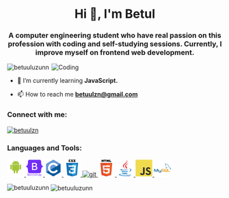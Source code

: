 <h1 align="center">Hi 👋, I'm Betul</h1>
<h3 align="center">A computer engineering student who have real passion on this profession with coding and self-studying sessions. Currently, I improve myself on frontend web development.</h3>
<img align= "right" alt="Coding" width="400" src="https://media.tenor.com/PDvcHKkIewAAAAAd/lofi-hiphop-radio-beats-to-relax-study-to.gif">
<p align="left"> <img src="https://komarev.com/ghpvc/?username=betuuluzunn&label=Profile%20views&color=0e75b6&style=flat" alt="betuuluzunn" /> </p>

- 🌱 I’m currently learning **JavaScript.**

- 📫 How to reach me **betuulzn@gmail.com**

<h3 align="left">Connect with me:</h3>
<p align="left">
<a href="https://linkedin.com/in/betuulzn" target="blank"><img align="center" src="https://raw.githubusercontent.com/rahuldkjain/github-profile-readme-generator/master/src/images/icons/Social/linked-in-alt.svg" alt="betuulzn" height="30" width="40" /></a>
</p>

<h3 align="left">Languages and Tools:</h3>
<p align="left"> <a href="https://developer.android.com" target="_blank" rel="noreferrer"> <img src="https://raw.githubusercontent.com/devicons/devicon/master/icons/android/android-original-wordmark.svg" alt="android" width="40" height="40"/> </a> <a href="https://getbootstrap.com" target="_blank" rel="noreferrer"> <img src="https://raw.githubusercontent.com/devicons/devicon/master/icons/bootstrap/bootstrap-plain-wordmark.svg" alt="bootstrap" width="40" height="40"/> </a> <a href="https://www.cprogramming.com/" target="_blank" rel="noreferrer"> <img src="https://raw.githubusercontent.com/devicons/devicon/master/icons/c/c-original.svg" alt="c" width="40" height="40"/> </a> <a href="https://www.w3schools.com/css/" target="_blank" rel="noreferrer"> <img src="https://raw.githubusercontent.com/devicons/devicon/master/icons/css3/css3-original-wordmark.svg" alt="css3" width="40" height="40"/> </a> <a href="https://git-scm.com/" target="_blank" rel="noreferrer"> <img src="https://www.vectorlogo.zone/logos/git-scm/git-scm-icon.svg" alt="git" width="40" height="40"/> </a> <a href="https://www.w3.org/html/" target="_blank" rel="noreferrer"> <img src="https://raw.githubusercontent.com/devicons/devicon/master/icons/html5/html5-original-wordmark.svg" alt="html5" width="40" height="40"/> </a> <a href="https://www.java.com" target="_blank" rel="noreferrer"> <img src="https://raw.githubusercontent.com/devicons/devicon/master/icons/java/java-original.svg" alt="java" width="40" height="40"/> </a> <a href="https://developer.mozilla.org/en-US/docs/Web/JavaScript" target="_blank" rel="noreferrer"> <img src="https://raw.githubusercontent.com/devicons/devicon/master/icons/javascript/javascript-original.svg" alt="javascript" width="40" height="40"/> </a> <a href="https://www.mysql.com/" target="_blank" rel="noreferrer"> <img src="https://raw.githubusercontent.com/devicons/devicon/master/icons/mysql/mysql-original-wordmark.svg" alt="mysql" width="40" height="40"/> </a> </p>

<p><img align="left" src="https://github-readme-stats.vercel.app/api/top-langs?username=betuuluzunn&show_icons=true&locale=en&layout=compact" alt="betuuluzunn" /></p>

<p>&nbsp;<img align="center" src="https://github-readme-stats.vercel.app/api?username=betuuluzunn&show_icons=true&locale=en" alt="betuuluzunn" /></p>
